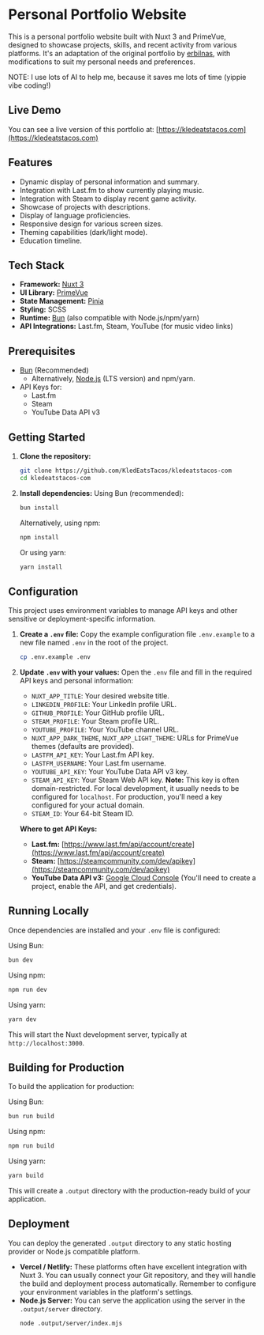 # Personal Portfolio Website

This is a personal portfolio website built with Nuxt 3 and PrimeVue, designed to showcase projects, skills, and recent activity from various platforms. It's an adaptation of the original portfolio by [erbilnas](https://github.com/erbilnas/portfolio), with modifications to suit my personal needs and preferences.

NOTE: I use lots of AI to help me, because it saves me lots of time (yippie vibe coding!)

## Live Demo

You can see a live version of this portfolio at: [https://kledeatstacos.com](https://kledeatstacos.com)

## Features

*   Dynamic display of personal information and summary.
*   Integration with Last.fm to show currently playing music.
*   Integration with Steam to display recent game activity.
*   Showcase of projects with descriptions.
*   Display of language proficiencies.
*   Responsive design for various screen sizes.
*   Theming capabilities (dark/light mode).
*   Education timeline.

## Tech Stack

*   **Framework:** [Nuxt 3](https://nuxt.com/)
*   **UI Library:** [PrimeVue](https://primevue.org/)
*   **State Management:** [Pinia](https://pinia.vuejs.org/)
*   **Styling:** SCSS
*   **Runtime:** [Bun](https://bun.sh/) (also compatible with Node.js/npm/yarn)
*   **API Integrations:** Last.fm, Steam, YouTube (for music video links)

## Prerequisites

*   [Bun](https://bun.sh/docs/installation) (Recommended)
    *   Alternatively, [Node.js](https://nodejs.org/) (LTS version) and npm/yarn.
*   API Keys for:
    *   Last.fm
    *   Steam
    *   YouTube Data API v3

## Getting Started

1.  **Clone the repository:**
    ```bash
    git clone https://github.com/KledEatsTacos/kledeatstacos-com
    cd kledeatstacos-com
    ```

2.  **Install dependencies:**
    Using Bun (recommended):
    ```bash
    bun install
    ```
    Alternatively, using npm:
    ```bash
    npm install
    ```
    Or using yarn:
    ```bash
    yarn install
    ```

## Configuration

This project uses environment variables to manage API keys and other sensitive or deployment-specific information.

1.  **Create a `.env` file:**
    Copy the example configuration file `.env.example` to a new file named `.env` in the root of the project.
    ```bash
    cp .env.example .env
    ```

2.  **Update `.env` with your values:**
    Open the `.env` file and fill in the required API keys and personal information:

    *   `NUXT_APP_TITLE`: Your desired website title.
    *   `LINKEDIN_PROFILE`: Your LinkedIn profile URL.
    *   `GITHUB_PROFILE`: Your GitHub profile URL.
    *   `STEAM_PROFILE`: Your Steam profile URL.
    *   `YOUTUBE_PROFILE`: Your YouTube channel URL.
    *   `NUXT_APP_DARK_THEME`, `NUXT_APP_LIGHT_THEME`: URLs for PrimeVue themes (defaults are provided).
    *   `LASTFM_API_KEY`: Your Last.fm API key.
    *   `LASTFM_USERNAME`: Your Last.fm username.
    *   `YOUTUBE_API_KEY`: Your YouTube Data API v3 key.
    *   `STEAM_API_KEY`: Your Steam Web API key. **Note:** This key is often domain-restricted. For local development, it usually needs to be configured for `localhost`. For production, you'll need a key configured for your actual domain.
    *   `STEAM_ID`: Your 64-bit Steam ID.

    **Where to get API Keys:**
    *   **Last.fm:** [https://www.last.fm/api/account/create](https://www.last.fm/api/account/create)
    *   **Steam:** [https://steamcommunity.com/dev/apikey](https://steamcommunity.com/dev/apikey)
    *   **YouTube Data API v3:** [Google Cloud Console](https://console.cloud.google.com/apis/library/youtube.googleapis.com) (You'll need to create a project, enable the API, and get credentials).

## Running Locally

Once dependencies are installed and your `.env` file is configured:

Using Bun:
```bash
bun dev
```
Using npm:
```bash
npm run dev
```
Using yarn:
```bash
yarn dev
```
This will start the Nuxt development server, typically at `http://localhost:3000`.

## Building for Production

To build the application for production:

Using Bun:
```bash
bun run build
```
Using npm:
```bash
npm run build
```
Using yarn:
```bash
yarn build
```
This will create a `.output` directory with the production-ready build of your application.

## Deployment

You can deploy the generated `.output` directory to any static hosting provider or Node.js compatible platform.

*   **Vercel / Netlify:** These platforms often have excellent integration with Nuxt 3. You can usually connect your Git repository, and they will handle the build and deployment process automatically. Remember to configure your environment variables in the platform's settings.
*   **Node.js Server:** You can serve the application using the server in the `.output/server` directory.
    ```bash
    node .output/server/index.mjs
    ```